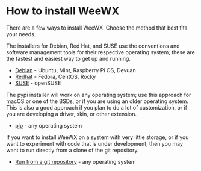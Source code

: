 # How to install WeeWX

There are a few ways to install WeeWX.  Choose the method that best fits your
needs.

The installers for Debian, Red Hat, and SUSE use the conventions and software
management tools for their respective operating system; these are the fastest
and easiest way to get up and running.

* [Debian](debian) - Ubuntu, Mint, Raspberry Pi OS, Devuan
* [Redhat](redhat) - Fedora, CentOS, Rocky
* [SUSE](suse) - openSUSE

The pypi installer will work on any operating system; use this approach for
macOS or one of the BSDs, or if you are using an older operating system.
This is also a good approach if you plan to do a lot of customization, or if
you are developing a driver, skin, or other extension.

* [pip](pip) - any operating system

If you want to install WeeWX on a system with very little storage, or if you
want to experiment with code that is under development, then you may
want to run directly from a clone of the git repository.

* [Run from a git repository](git) - any operating system
